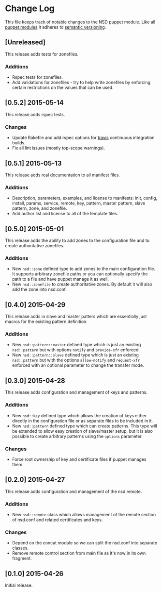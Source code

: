 # Change Log

This file keeps track of notable changes to the NSD puppet module. Like all
[puppet modules](https://forge.puppetlabs.com) it adheres to
[semantic versioning](http://semver.org).

## [Unreleased]

This release adds tests for zonefiles.

### Additions

* Rspec tests for zonefiles.
* Add validations for zonefiles - try to help write zonefiles by enforcing
  certain restrictions on the values that can be used.

## [0.5.2] 2015-05-14

This release adds rspec tests.

### Changes

* Update Rakefile and add rspec options for [travis](https://travis-ci.org)
  continuous integration builds.
* Fix all lint issues (mostly top-scope warnings).

## [0.5.1] 2015-05-13

This release adds real documentation to all manifest files.

### Additions

* Description, parameters, examples, and license to manifests: init, config,
  install, params, service, remote, key, pattern, master pattern, slave
  pattern, zone, and zonefile.
* Add author list and license to all of the template files.

## [0.5.0] 2015-05-01

This release adds the ability to add zones to the configuration file and to
create authoritative zonefiles.

### Additions

* New `nsd::zone` defined type to add zones to the main configuration file. It
  supports arbitrary zonefile paths or you can optionally specify the path to a
  file and have puppet manage it as well.
* New `nsd::zonefile` to create authoritative zones. By default it will also
  add the zone into nsd.conf.

## [0.4.0] 2015-04-29

This release adds in slave and master patters which are essentially just macros
for the existing pattern definition.

### Additions

* New `nsd::pattern::master` defined type which is just an existing
  `nsd::pattern` but with options `notify` and `provide-xfr` enforced.
* New `nsd::pattern::slave` defined type which is just an existing
  `nsd::pattern` but with the options `allow-notify` and `request-xfr` enforced
  with an optional parameter to change the transfer mode.

## [0.3.0] 2015-04-28

This release adds configuration and management of keys and patterns.

### Additions

* New `nsd::key` defined type which allows the creation of keys either directly
  in the configuration file or as separate files to be included in it.
* New `nsd::pattern` defined type which can create patterns. This type will be
  extended to allow easy creation of slave/master setup, but it is also
  possible to create arbitrary patterns using the `options` parameter.

### Changes

* Force root ownership of key and certificate files if puppet manages them.

## [0.2.0] 2015-04-27

This release adds configuration and management of the nsd remote.

### Additions

* New `nsd::remote` class which allows management of the remote section of
  nsd.conf and related certificates and keys.

### Changes

* Depend on the concat module so we can split the nsd.conf into separate
  classes.
* Remove remote control section from main file as it's now in its own fragment.

## [0.1.0] 2015-04-26

Initial release.
